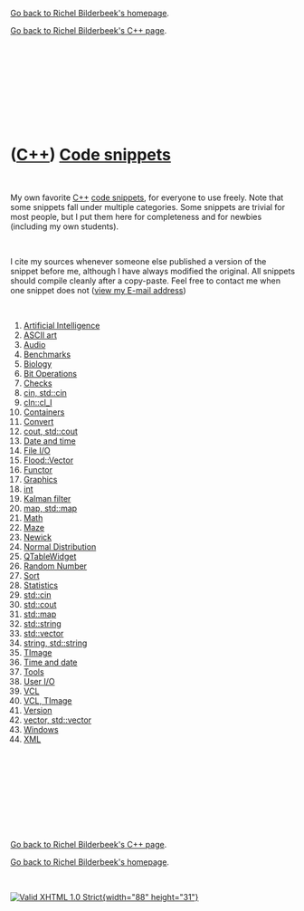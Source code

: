 [Go back to Richel Bilderbeek's homepage](index.htm).

[Go back to Richel Bilderbeek's C++ page](Cpp.htm).

 

 

 

 

 

([C++](Cpp.htm)) [Code snippets](CppCodeSnippets.htm)
=====================================================

 

My own favorite [C++](Cpp.htm) [code snippets](CppCodeSnippets.htm), for
everyone to use freely. Note that some snippets fall under multiple
categories. Some snippets are trivial for most people, but I put them
here for completeness and for newbies (including my own students).

 

I cite my sources whenever someone else published a version of the
snippet before me, although I have always modified the original. All
snippets should compile cleanly after a copy-paste. Feel free to contact
me when one snippet does not ([view my E-mail address](Email.png))

 

1.  [Artificial Intelligence](CppArtificialIntelligence.htm)
2.  [ASCII art](CppAsciiArt.htm)
3.  [Audio](CppAudio.htm)
4.  [Benchmarks](CppBenchmark.htm)
5.  [Biology](CppBiology.htm)
6.  [Bit Operations](CppBitOperation.htm)
7.  [Checks](CppCheck.htm)
8.  [cin, std::cin](CppCin.htm)
9.  [cln::cl\_I](CppCl_I.htm)
10. [Containers](CppContainer.htm)
11. [Convert](CppConvert.htm)
12. [cout, std::cout](CppCout.htm)
13. [Date and time](CppTime.htm)
14. [File I/O](CppFileIo.htm)
15. [Flood::Vector](CppFloodVector.htm)
16. [Functor](CppFunctor.htm)
17. [Graphics](CppGraphics.htm)
18. [int](CppInt.htm)
19. [Kalman filter](CppKalmanFilter.htm)
20. [map, std::map](CppMap.htm)
21. [Math](CppMath.htm)
22. [Maze](CppMaze.htm)
23. [Newick](CppNewick.htm)
24. [Normal Distribution](CppNormalDistribution.htm)
25. [QTableWidget](CppQTableWidget.htm)
26. [Random Number](CppRandomNumber.htm)
27. [Sort](CppSort.htm)
28. [Statistics](CppStatistics.htm)
29. [std::cin](CppCin.htm)
30. [std::cout](CppCout.htm)
31. [std::map](CppMap.htm)
32. [std::string](CppString.htm)
33. [std::vector](CppVector.htm)
34. [string, std::string](CppString.htm)
35. [TImage](CppTImage.htm)
36. [Time and date](CppTime.htm)
37. [Tools](Tools.htm)
38. [User I/O](CppUserIo.htm)
39. [VCL](CppVcl.htm)
40. [VCL, TImage](CppTImage.htm)
41. [Version](CppVersion.htm)
42. [vector, std::vector](CppVector.htm)
43. [Windows](CppWindows.htm)
44. [XML](CppXml.htm)

 

 

 

 

 

[Go back to Richel Bilderbeek's C++ page](Cpp.htm).

[Go back to Richel Bilderbeek's homepage](index.htm).

 

[![Valid XHTML 1.0 Strict](valid-xhtml10.png){width="88"
height="31"}](http://validator.w3.org/check?uri=referer)

